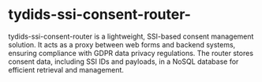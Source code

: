 # tydids-ssi-consent-router-
tydids-ssi-consent-router is a lightweight, SSI-based consent management solution. It acts as a proxy between web forms and backend systems, ensuring compliance with GDPR data privacy regulations. The router stores consent data, including SSI IDs and payloads, in a NoSQL database for efficient retrieval and management.
